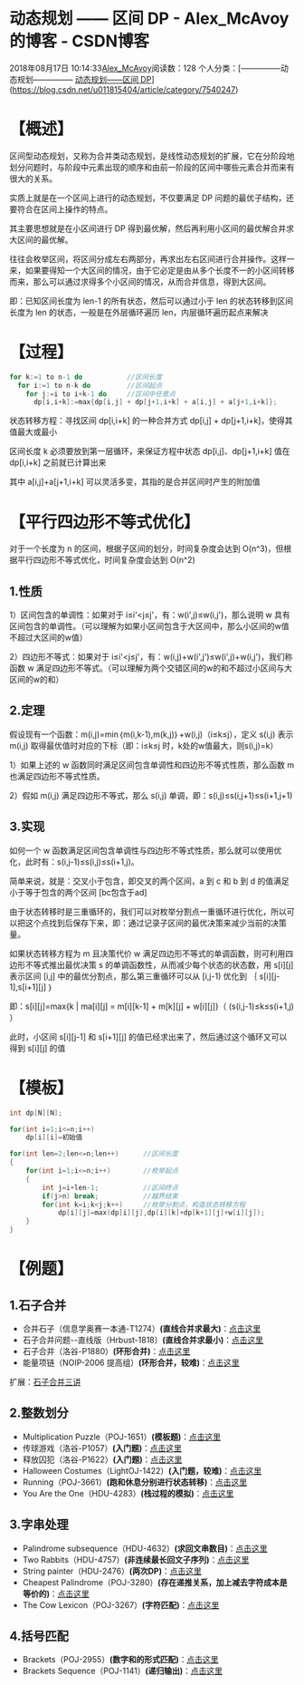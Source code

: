 # 动态规划 ——  区间 DP - Alex_McAvoy的博客 - CSDN博客





2018年08月17日 10:14:33[Alex_McAvoy](https://me.csdn.net/u011815404)阅读数：128
个人分类：[—————动态规划—————																[动态规划——区间 DP](https://blog.csdn.net/u011815404/article/category/7813197)](https://blog.csdn.net/u011815404/article/category/7540247)








# 【概述】

区间型动态规划，又称为合并类动态规划，是线性动态规划的扩展，它在分阶段地划分问题时，与阶段中元素出现的顺序和由前一阶段的区间中哪些元素合并而来有很大的关系。

实质上就是在一个区间上进行的动态规划，不仅要满足 DP 问题的最优子结构，还要符合在区间上操作的特点。

其主要思想就是在小区间进行 DP 得到最优解，然后再利用小区间的最优解合并求大区间的最优解。

往往会枚举区间，将区间分成左右两部分，再求出左右区间进行合并操作。这样一来，如果要得知一个大区间的情况，由于它必定是由从多个长度不一的小区间转移而来，那么可以通过求得多个小区间的情况，从而合并信息，得到大区间。

即：已知区间长度为 len-1 的所有状态，然后可以通过小于 len 的状态转移到区间长度为 len 的状态，一般是在外层循环遍历 len，内层循环遍历起点来解决

# 【过程】

```cpp
for k:=1 to n-1 do           //区间长度
  for i:=1 to n-k do         //区间起点
    for j:=i to i+k-1 do     //区间中任意点
      dp[i,i+k]:=max{dp[i,j] + dp[j+1,i+k] + a[i,j] + a[j+1,i+k]};
```

状态转移方程：寻找区间 dp[i,i+k] 的一种合并方式 dp[i,j] + dp[j+1,i+k]，使得其值最大或最小

区间长度 k 必须要放到第一层循环，来保证方程中状态 dp[i,j]、dp[j+1,i+k] 值在 dp[i,i+k] 之前就已计算出来

其中 a[i,j]+a[j+1,i+k] 可以灵活多变，其指的是合并区间时产生的附加值

# 【平行四边形不等式优化】

对于一个长度为 n 的区间，根据子区间的划分，时间复杂度会达到 O(n^3)，但根据平行四边形不等式优化，时间复杂度会达到 O(n^2)

## 1.性质

1）区间包含的单调性：如果对于 i≤i'<j≤j'，有：w(i',j)≤w(i,j')，那么说明 w 具有区间包含的单调性。（可以理解为如果小区间包含于大区间中，那么小区间的w值不超过大区间的w值）

2）四边形不等式：如果对于 i≤i'<j≤j'，有：w(i,j)+w(i',j')≤w(i',j)+w(i,j')，我们称函数 w 满足四边形不等式。（可以理解为两个交错区间的w的和不超过小区间与大区间的w的和）

## 2.定理

假设现有一个函数：m(i,j)=min｛m(i,k-1),m(k,j)｝+w(i,j)（i≤k≤j），定义 s(i,j) 表示 m(i,j) 取得最优值时对应的下标（即：i≤k≤j 时，k处的w值最大，则s(i,j)=k）

1）如果上述的 w 函数同时满足区间包含单调性和四边形不等式性质，那么函数 m 也满足四边形不等式性质。

2）假如 m(i,j) 满足四边形不等式，那么 s(i,j) 单调，即：s(i,j)≤s(i,j+1)≤s(i+1,j+1)

## 3.实现

如何一个 w 函数满足区间包含单调性与四边形不等式性质，那么就可以使用优化，此时有：s(i,j-1)≤s(i,j)≤s(i+1,j)。

简单来说，就是：交叉小于包含，即交叉的两个区间，a 到 c 和 b 到 d 的值满足小于等于包含的两个区间 [bc包含于ad]

由于状态转移时是三重循环的，我们可以对枚举分割点一重循环进行优化，所以可以把这个点找到后保存下来，即：通过记录子区间的最优决策来减少当前的决策量。

如果状态转移方程为 m 且决策代价 w 满足四边形不等式的单调函数，则可利用四边形不等式推出最优决策 s 的单调函数性，从而减少每个状态的状态数，用 s[i][j] 表示区间 [i,j] 中的最优分割点，那么第三重循环可以从 [i,j-1) 优化到 ｛ s[i][j-1],s[i+1][j] ｝

即：s[i][j]=max{k | ma[i][j] = m[i][k-1] + m[k][j] + w[i][j]}（ (s(i,j-1)≤k≤s(i+1,j) ）

此时，小区间 s[i][j-1] 和 s[i+1][j] 的值已经求出来了，然后通过这个循环又可以得到 s[i][j] 的值

# 【模板】

```cpp
int dp[N][N];

for(int i=1;i<=n;i++)
    dp[i][i]=初始值

for(int len=2;len<=n;len++)      //区间长度
{
    for(int i=1;i<=n;i++)        //枚举起点
    {
        int j=i+len-1;           //区间终点
        if(j>n) break;           //越界结束
        for(int k=i;k<j;k++)     //枚举分割点，构造状态转移方程
            dp[i][j]=max(dp[i][j],dp[i][k]+dp[k+1][j]+w[i][j]);
    }
}
```

# 【例题】

## 1.石子合并
- 合并石子（信息学奥赛一本通-T1274）**(直线合并求最大)**：[点击这里](https://blog.csdn.net/u011815404/article/details/80573797)
- 石子合并问题--直线版（Hrbust-1818）**(直线合并求最小)**：[点击这里](https://blog.csdn.net/u011815404/article/details/82285641)
- 石子合并（洛谷-P1880）**(环形合并)**：[点击这里](https://blog.csdn.net/u011815404/article/details/81773222)
- 能量项链（NOIP-2006 提高组）**(环形合并，较难)**：[点击这里](https://blog.csdn.net/u011815404/article/details/82320603)

扩展：[石子合并三讲](https://blog.csdn.net/u011815404/article/details/81773570)

## 2.整数划分
- Multiplication Puzzle（POJ-1651）**(模板题)**：[点击这里](https://blog.csdn.net/u011815404/article/details/81779345)
- 传球游戏（洛谷-P1057）**(入门题)**：[点击这里](https://blog.csdn.net/u011815404/article/details/81808364)
- 释放囚犯（洛谷-P1622）**(入门题)**：[点击这里](https://blog.csdn.net/u011815404/article/details/81775439)
- Halloween Costumes（LightOJ-1422）**(入门题，较难)**：[点击这里](https://blog.csdn.net/u011815404/article/details/82151693)
- Running（POJ-3661）**(跑和休息分别进行状态转移)**：[点击这里](https://blog.csdn.net/u011815404/article/details/80501392)
- You Are the One（HDU-4283）**(栈过程的模拟)**：[点击这里](https://blog.csdn.net/u011815404/article/details/81778835)

## 3.字串处理
- Palindrome subsequence（HDU-4632）**(求回文串数目)**：[点击这里](https://blog.csdn.net/u011815404/article/details/81775720)
- Two Rabbits（HDU-4757）**(非连续最长回文子序列)**：[点击这里](https://blog.csdn.net/u011815404/article/details/81776231)
- String painter（HDU-2476）**(两次DP)**：[点击这里](https://blog.csdn.net/u011815404/article/details/82285361)
- Cheapest Palindrome（POJ-3280）**(存在递推关系，加上减去字符成本是等价的)**：[点击这里](https://blog.csdn.net/u011815404/article/details/80609165)
- The Cow Lexicon（POJ-3267）**(字符匹配)**：[点击这里](https://blog.csdn.net/u011815404/article/details/80795155)

## 4.括号匹配
- Brackets（POJ-2955）**(数字和的形式匹配)**：[点击这里](https://blog.csdn.net/u011815404/article/details/81805860)
- Brackets Sequence（POJ-1141）**(递归输出)**：[点击这里](https://blog.csdn.net/u011815404/article/details/81805648)




